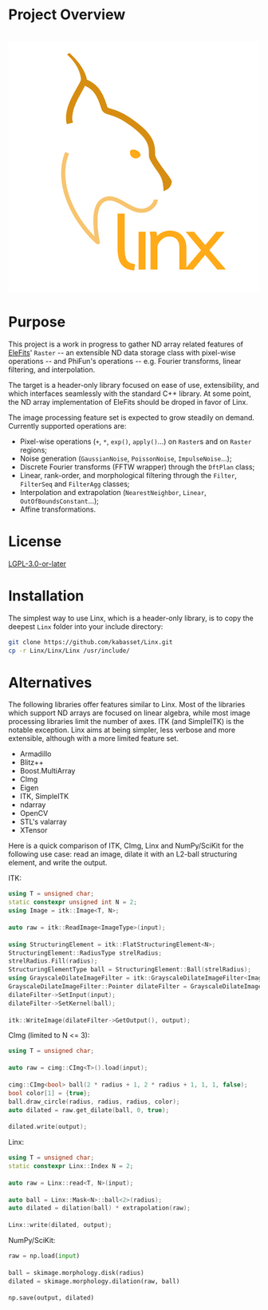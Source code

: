 # Project Overview

<br/>![Linx logo](doc/diagrams/logo_square.svg)

# Purpose

This project is a work in progress to gather ND array related features
of [EleFits](https://cnes.github.io/EleFits/)' `Raster` -- an extensible ND data storage class with pixel-wise operations --
and PhiFun's operations -- e.g. Fourier transforms, linear filtering, and interpolation.

The target is a header-only library focused on ease of use, extensibility,
and which interfaces seamlessly with the standard C++ library.
At some point, the ND array implementation of EleFits should be droped in favor of Linx.

The image processing feature set is expected to grow steadily on demand.
Currently supported operations are:

* Pixel-wise operations (`+`, `*`, `exp()`, `apply()`...) on `Raster`s and on `Raster` regions;
* Noise generation (`GaussianNoise`, `PoissonNoise`, `ImpulseNoise`...);
* Discrete Fourier transforms (FFTW wrapper) through the `DftPlan` class;
* Linear, rank-order, and morphological filtering through the `Filter`, `FilterSeq` and `FilterAgg` classes;
* Interpolation and extrapolation (`NearestNeighbor`, `Linear`, `OutOfBoundsConstant`...);
* Affine transformations.

# License

[LGPL-3.0-or-later](LICENSE.md)

# Installation

The simplest way to use Linx, which is a header-only library, is to copy the deepest `Linx` folder into your include directory:

```sh
git clone https://github.com/kabasset/Linx.git
cp -r Linx/Linx/Linx /usr/include/
```

# Alternatives

The following libraries offer features similar to Linx.
Most of the libraries which support ND arrays are focused on linear algebra,
while most image processing libraries limit the number of axes.
ITK (and SimpleITK) is the notable exception.
Linx aims at being simpler, less verbose and more extensible,
although with a more limited feature set.

* Armadillo
* Blitz++
* Boost.MultiArray
* CImg
* Eigen
* ITK, SimpleITK
* ndarray
* OpenCV
* STL's valarray
* XTensor

Here is a quick comparison of ITK, CImg, Linx and NumPy/SciKit for the following use case:
read an image, dilate it with an L2-ball structuring element, and write the output.

ITK:

```cpp
using T = unsigned char;
static constexpr unsigned int N = 2;
using Image = itk::Image<T, N>;

auto raw = itk::ReadImage<ImageType>(input);

using StructuringElement = itk::FlatStructuringElement<N>;
StructuringElement::RadiusType strelRadius;
strelRadius.Fill(radius);
StructuringElementType ball = StructuringElement::Ball(strelRadius);
using GrayscaleDilateImageFilter = itk::GrayscaleDilateImageFilter<Image, Image, StructuringElement>;
GrayscaleDilateImageFilter::Pointer dilateFilter = GrayscaleDilateImageFilter::New();
dilateFilter->SetInput(input);
dilateFilter->SetKernel(ball);

itk::WriteImage(dilateFilter->GetOutput(), output);
```

CImg (limited to N <= 3):

```cpp
using T = unsigned char;

auto raw = cimg::CImg<T>().load(input);

cimg::CImg<bool> ball(2 * radius + 1, 2 * radius + 1, 1, 1, false);
bool color[1] = {true};
ball.draw_circle(radius, radius, radius, color);
auto dilated = raw.get_dilate(ball, 0, true);

dilated.write(output);
```

Linx:


```cpp
using T = unsigned char;
static constexpr Linx::Index N = 2;

auto raw = Linx::read<T, N>(input);

auto ball = Linx::Mask<N>::ball<2>(radius);
auto dilated = dilation(ball) * extrapolation(raw);

Linx::write(dilated, output);
```

NumPy/SciKit:

```python
raw = np.load(input)

ball = skimage.morphology.disk(radius)
dilated = skimage.morphology.dilation(raw, ball)

np.save(output, dilated)
```